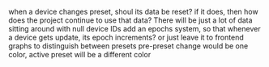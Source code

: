 when a device changes preset, shoul its data be reset?
if it does, then how does the project continue to use that data? There will be just a lot of data sitting around with null device IDs
add an epochs system, so that whenever a device gets update, its epoch increments?
or just leave it to frontend graphs to distinguish between presets
pre-preset change would be one color, active preset will be a different color